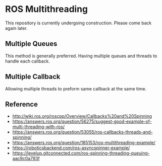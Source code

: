 # ROS Multithreading

This repository is currently undergoing construction. Please come back again later.  

## Multiple Queues

This method is generally preferred. Having multiple queues and threads to handle each callback.

## Multiple Callback

Allowing multiple threads to preform same callback at the same time.

## Reference

- http://wiki.ros.org/roscpp/Overview/Callbacks%20and%20Spinning
- https://answers.ros.org/question/56275/suggest-good-example-of-multi-threading-with-ros/
- https://answers.ros.org/question/53055/ros-callbacks-threads-and-spinning/
- https://answers.ros.org/question/185153/ros-multithreading-example/
- https://roboticsbackend.com/ros-asyncspinner-example/
- https://levelup.gitconnected.com/ros-spinning-threading-queuing-aac9c0a793f

